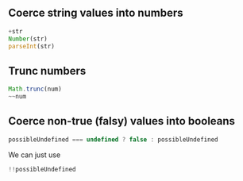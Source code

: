 ## Coerce string values into numbers
```js
+str
Number(str)
parseInt(str)
```

## Trunc numbers
```js
Math.trunc(num)
~~num
```

## Coerce non-true (falsy) values into booleans
```js
possibleUndefined === undefined ? false : possibleUndefined
```

We can just use
```js
!!possibleUndefined
```
